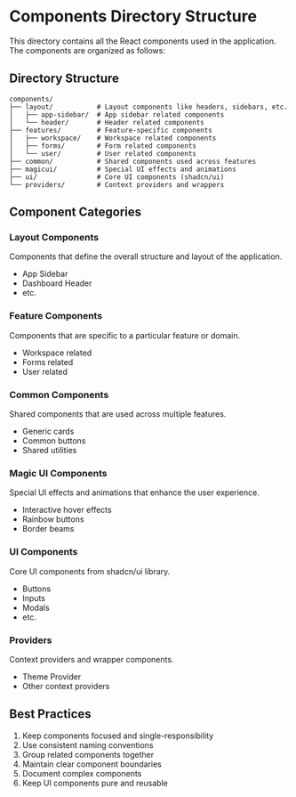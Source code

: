 # Components Directory Structure

This directory contains all the React components used in the application. The components are organized as follows:

## Directory Structure

```
components/
├── layout/           # Layout components like headers, sidebars, etc.
│   ├── app-sidebar/  # App sidebar related components
│   └── header/       # Header related components
├── features/         # Feature-specific components
│   ├── workspace/    # Workspace related components
│   ├── forms/        # Form related components
│   └── user/         # User related components
├── common/           # Shared components used across features
├── magicui/          # Special UI effects and animations
├── ui/               # Core UI components (shadcn/ui)
└── providers/        # Context providers and wrappers
```

## Component Categories

### Layout Components
Components that define the overall structure and layout of the application.
- App Sidebar
- Dashboard Header
- etc.

### Feature Components
Components that are specific to a particular feature or domain.
- Workspace related
- Forms related
- User related

### Common Components
Shared components that are used across multiple features.
- Generic cards
- Common buttons
- Shared utilities

### Magic UI Components
Special UI effects and animations that enhance the user experience.
- Interactive hover effects
- Rainbow buttons
- Border beams

### UI Components
Core UI components from shadcn/ui library.
- Buttons
- Inputs
- Modals
- etc.

### Providers
Context providers and wrapper components.
- Theme Provider
- Other context providers

## Best Practices

1. Keep components focused and single-responsibility
2. Use consistent naming conventions
3. Group related components together
4. Maintain clear component boundaries
5. Document complex components
6. Keep UI components pure and reusable 